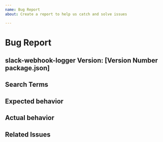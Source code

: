 ```yaml
---
name: Bug Report
about: Create a report to help us catch and solve issues

---
```


# Bug Report

<!--

🚨 READ THIS FIRST 🚨

Please make sure your feature request doesn't already exist before filing it!
Before submitting a feature request, do the following

* Search Github: https://github.com/juxttech/slack-webhook-logger/search?type=Issues

Please fill out the **ENTIRE** template below

-->

## slack-webhook-logger Version: [Version Number package.json]

## Search Terms

<!-- List of keywords you searched for before creating this bug report request. Write them down here so that others can find this suggestion more easily -->

## Expected behavior

<!-- What should have happened -->

## Actual behavior

<!-- What actually happened -->

## Related Issues

<!-- Did you find other bugs that looked similar? -->
